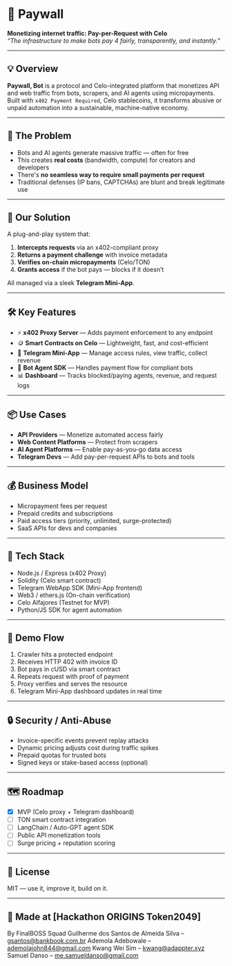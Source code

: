 # 🤖 Paywall

**Monetizing internet traffic: Pay-per-Request with Celo**  
_“The infrastructure to make bots pay 4 fairly, transparently, and instantly.”_

---

## 💡 Overview

**Paywall, Bot** is a protocol and Celo-integrated platform that monetizes API and web traffic from bots, scrapers, and AI agents using micropayments. Built with `x402 Payment Required`, Celo stablecoins, it transforms abusive or unpaid automation into a sustainable, machine-native economy.

---

## 🧩 The Problem

- Bots and AI agents generate massive traffic — often for free
- This creates **real costs** (bandwidth, compute) for creators and developers
- There's **no seamless way to require small payments per request**
- Traditional defenses (IP bans, CAPTCHAs) are blunt and break legitimate use

---

## 🚀 Our Solution

A plug-and-play system that:

1. **Intercepts requests** via an x402-compliant proxy
2. **Returns a payment challenge** with invoice metadata
3. **Verifies on-chain micropayments** (Celo/TON)
4. **Grants access** if the bot pays — blocks if it doesn’t

All managed via a sleek **Telegram Mini-App**.

---

## 🛠️ Key Features

- ⚡ **x402 Proxy Server** — Adds payment enforcement to any endpoint
- 🪙 **Smart Contracts on Celo** — Lightweight, fast, and cost-efficient
- 📱 **Telegram Mini-App** — Manage access rules, view traffic, collect revenue
- 🤖 **Bot Agent SDK** — Handles payment flow for compliant bots
- 📊 **Dashboard** — Tracks blocked/paying agents, revenue, and request logs

---

## 📦 Use Cases

- **API Providers** — Monetize automated access fairly
- **Web Content Platforms** — Protect from scrapers
- **AI Agent Platforms** — Enable pay-as-you-go data access
- **Telegram Devs** — Add pay-per-request APIs to bots and tools

---

## 💰 Business Model

- Micropayment fees per request
- Prepaid credits and subscriptions
- Paid access tiers (priority, unlimited, surge-protected)
- SaaS APIs for devs and companies

---

## 🧠 Tech Stack

- Node.js / Express (x402 Proxy)
- Solidity (Celo smart contract)
- Telegram WebApp SDK (Mini-App frontend)
- Web3 / ethers.js (On-chain verification)
- Celo Alfajores (Testnet for MVP)
- Python/JS SDK for agent automation

---

## 🧪 Demo Flow

1. Crawler hits a protected endpoint
2. Receives HTTP 402 with invoice ID
3. Bot pays in cUSD via smart contract
4. Repeats request with proof of payment
5. Proxy verifies and serves the resource
6. Telegram Mini-App dashboard updates in real time

---

## 🔒 Security / Anti-Abuse

- Invoice-specific events prevent replay attacks
- Dynamic pricing adjusts cost during traffic spikes
- Prepaid quotas for trusted bots
- Signed keys or stake-based access (optional)

---

## 🗺️ Roadmap

- [x] MVP (Celo proxy + Telegram dashboard)
- [ ] TON smart contract integration
- [ ] LangChain / Auto-GPT agent SDK
- [ ] Public API monetization tools
- [ ] Surge pricing + reputation scoring

---

## 🧾 License

MIT — use it, improve it, build on it.

---

## 🧠 Made at [Hackathon ORIGINS Token2049]

By FinalBOSS Squad 
Guilherme dos Santos de Almeida Silva – gsantos@bankbook.com.br
Ademola Adebowale – ​​ademolajohn844@gmail.com
Kwang Wei Sim – kwang@adappter.xyz
Samuel Danso – me.samueldanso@gmail.com 
